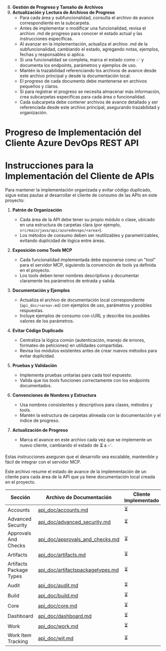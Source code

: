 8. **Gestión de Progreso y Tamaño de Archivos**
9. **Actualización y Lectura de Archivos de Progreso**
   - Para cada área y subfuncionalidad, consulta el archivo de avance correspondiente en la subcarpeta.
   - Antes de implementar o modificar una funcionalidad, revisa el archivo .md de progreso para conocer el estado actual y las instrucciones específicas.
   - Al avanzar en la implementación, actualiza el archivo .md de la subfuncionalidad, cambiando el estado, agregando notas, ejemplos, fechas y responsables si aplica.
   - Si una funcionalidad se completa, marca el estado como ✅ y documenta los endpoints, parámetros y ejemplos de uso.
   - Mantén la trazabilidad referenciando los archivos de avance desde este archivo principal y desde la documentación local.
   - El progreso de cada documento debe mantenerse en archivos pequeños y claros.
   - Si para registrar el progreso se necesita almacenar más información, crea subcarpetas específicas para cada área o funcionalidad.
   - Cada subcarpeta debe contener archivos de avance detallado y ser referenciada desde este archivo principal, asegurando trazabilidad y organización.
# Progreso de Implementación del Cliente Azure DevOps REST API
# Instrucciones para la Implementación del Cliente de APIs

Para mantener la implementación organizada y evitar código duplicado, sigue estas pautas al desarrollar el cliente de consumo de las APIs en este proyecto:

1. **Patrón de Organización**
   - Cada área de la API debe tener su propio módulo o clase, ubicado en una estructura de carpetas clara (por ejemplo, `src/main/java/api/azuredevops/<area>`).
   - Los métodos de consumo deben ser reutilizables y parametrizables, evitando duplicidad de lógica entre áreas.

2. **Exposición como Tools MCP**
   - Cada funcionalidad implementada debe exponerse como un "tool" para el servidor MCP, siguiendo la convención de tools ya definida en el proyecto.
   - Los tools deben tener nombres descriptivos y documentar claramente los parámetros de entrada y salida.

3. **Documentación y Ejemplos**
   - Actualiza el archivo de documentación local correspondiente (`api_doc/<area>.md`) con ejemplos de uso, parámetros y posibles respuestas.
   - Incluye ejemplos de consumo con cURL y describe los posibles valores de los parámetros.

4. **Evitar Código Duplicado**
   - Centraliza la lógica común (autenticación, manejo de errores, formateo de peticiones) en utilidades compartidas.
   - Revisa los módulos existentes antes de crear nuevos métodos para evitar duplicidad.

5. **Pruebas y Validación**
   - Implementa pruebas unitarias para cada tool expuesto.
   - Valida que los tools funcionen correctamente con los endpoints documentados.

6. **Convenciones de Nombres y Estructura**
   - Usa nombres consistentes y descriptivos para clases, métodos y tools.
   - Mantén la estructura de carpetas alineada con la documentación y el índice de progreso.

7. **Actualización de Progreso**
   - Marca el avance en este archivo cada vez que se implemente un nuevo cliente, cambiando el estado de ⏳ a ✅.

Estas instrucciones aseguran que el desarrollo sea escalable, mantenible y fácil de integrar con el servidor MCP.

Este archivo resume el estado de avance de la implementación de un cliente para cada área de la API que ya tiene documentación local creada en el proyecto.

| Sección | Archivo de Documentación | Cliente Implementado |
|---------|-------------------------|---------------------|
| Accounts | [api_doc/accounts.md](api_doc/accounts.md) | ⏳ |
| Advanced Security | [api_doc/advanced_security.md](api_doc/advanced_security.md) | ⏳ |
| Approvals And Checks | [api_doc/approvals_and_checks.md](api_doc/approvals_and_checks.md) | ⏳ |
| Artifacts | [api_doc/artifacts.md](api_doc/artifacts.md) | ⏳ |
| Artifacts Package Types | [api_doc/artifactspackagetypes.md](api_doc/artifactspackagetypes.md) | ⏳ |
| Audit | [api_doc/audit.md](api_doc/audit.md) | ⏳ |
| Build | [api_doc/build.md](api_doc/build.md) | ⏳ |
| Core | [api_doc/core.md](api_doc/core.md) | ⏳ |
| Dashboard | [api_doc/dashboard.md](api_doc/dashboard.md) | ⏳ |
| Work | [api_doc/work.md](api_doc/work.md) | ⏳ |
| Work Item Tracking | [api_doc/wit.md](api_doc/wit.md) | ⏳ |
